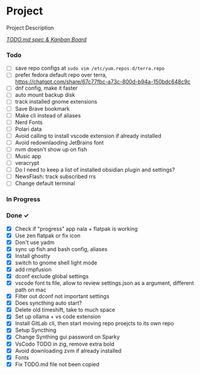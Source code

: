 # Project

Project Description

<em>[TODO.md spec & Kanban Board](https://bit.ly/3fCwKfM)</em>

### Todo

- [ ] save repo configs at `sudo vim /etc/yum.repos.d/terra.repo`
- [ ] prefer fedora default repo over terra, https://chatgpt.com/share/67c77fbc-a73c-800d-b94a-150bdc648c9c
- [ ] dnf config, make it faster
- [ ] auto mount backup disk
- [ ] track installed gnome extensions
- [ ] Save Brave bookmark
- [ ] Make cli instead of aliases
- [ ] Nerd Fonts
- [ ] Polari data
- [ ] Avoid calling to install vscode extension if already installed
- [ ] Avoid redownlaoding JetBrains font
- [ ] nvm doesn't show up on fish
- [ ] Music app
- [ ] veracrypt
- [ ] Do I need to keep a list of installed obsidian plugin and settings?
- [ ] NewsFlash: track subscribed rrs
- [ ] Change default terminal

### In Progress

### Done ✓

- [x] Check if "progress" app nala + flatpak is working
- [x] Use zen flatpak or fix icon
- [x] Don't use yadm
- [x] sync up fish and bash config, aliases
- [x] Install ghostty
- [x] switch to gnome shell light mode
- [x] add rmpfusion
- [x] dconf exclude global settings
- [x] vscode font ts file, allow to review settings.json as a argument, different path on mac
- [x] Filter out dconf not important settings
- [x] Does syncthing auto start?
- [x] Delete old timeshift, take to much space
- [x] Set up ollama + vs code extension
- [x] Install GitLab cli, then start moving repo proejcts to its own repo
- [x] Setup Syncthing
- [x] Change Synthing gui password on Sparky
- [x] VsCodo TODO in zig, remove extra bold
- [x] Avoid downloading zvm if already installed
- [x] Fonts
- [x] Fix TODO.md file not been copied

